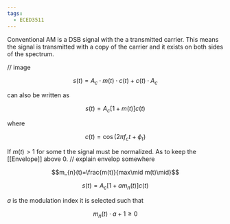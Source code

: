 ```yaml
---
tags:
  - ECED3511
---
```


Conventional AM is a DSB signal with the a transmitted carrier. This means the signal is transmitted with a copy of the carrier and it exists on both sides of the spectrum. 

// image



$$s(t)=A_{c}\cdot m(t)\cdot c(t)+c(t)\cdot A_{c}$$

can also be written as 

$$s(t)=A_{c}[1+m(t)]c(t)$$

where 

$$c(t)=\cos(2\pi f_{c}t+\phi_{t})$$ 

If $m(t)\gt 1$ for some t the signal must be normalized. As to keep the [[Envelope]] above 0. // explain envelop somewhere 

$$m_{n}(t)=\frac{m(t)}{max\mid m(t)\mid}$$

$$s(t)=A_{c}[1+am_{n}(t)]c(t)$$ 

$a$ is the modulation index it is selected such that

$$m_{n}(t)\cdot a+1\ge 0$$


